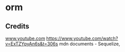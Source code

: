 # orm

## Credits

www.youtube.com https://www.youtube.com/watch?v=ExTZYpyAn6s&t=306s
mdn documents - Sequelize,